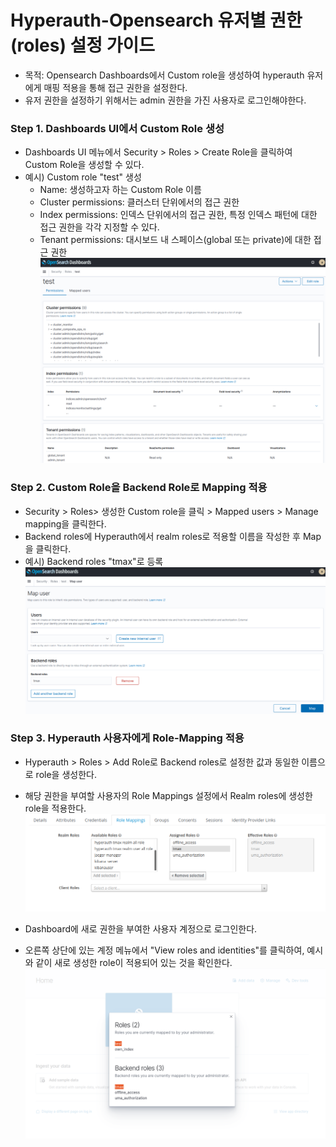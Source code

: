 # Hyperauth-Opensearch 유저별 권한(roles) 설정 가이드
* 목적: Opensearch Dashboards에서 Custom role을 생성하여 hyperauth 유저에게 매핑 적용을 통해 접근 권한을 설정한다.
* 유저 권한을 설정하기 위해서는 admin 권한을 가진 사용자로 로그인해야한다.
  
### Step 1. Dashboards UI에서 Custom Role 생성
* Dashboards UI 메뉴에서 Security > Roles > Create Role을 클릭하여 Custom Role을 생성할 수 있다.
* 예시) Custom role "test" 생성
   * Name: 생성하고자 하는 Custom Role 이름
   * Cluster permissions: 클러스터 단위에서의 접근 권한
   * Index permissions: 인덱스 단위에서의 접근 권한, 특정 인덱스 패턴에 대한 접근 권한을 각각 지정할 수 있다.
   * Tenant permissions: 대시보드 내 스페이스(global 또는 private)에 대한 접근 권한
![image](figure/create-role.png)

### Step 2. Custom Role을 Backend Role로 Mapping 적용
* Security > Roles> 생성한 Custom role을 클릭 > Mapped users > Manage mapping을 클릭한다.
* Backend roles에 Hyperauth에서 realm roles로 적용할 이름을 작성한 후 Map을 클릭한다.
* 예시) Backend roles "tmax"로 등록
![image](figure/role-mapping.png)


### Step 3. Hyperauth 사용자에게 Role-Mapping 적용
* Hyperauth > Roles > Add Role로 Backend roles로 설정한 값과 동일한 이름으로 role을 생성한다.
* 해당 권한을 부여할 사용자의 Role Mappings 설정에서 Realm roles에 생성한 role을 적용한다.
![image](figure/user-mapping.png)

* Dashboard에 새로 권한을 부여한 사용자 계정으로 로그인한다.
* 오른쪽 상단에 있는 계정 메뉴에서 "View roles and identities"를 클릭하여, 예시와 같이 새로 생성한 role이 적용되어 있는 것을 확인한다.
![image](figure/check-roles.png)
